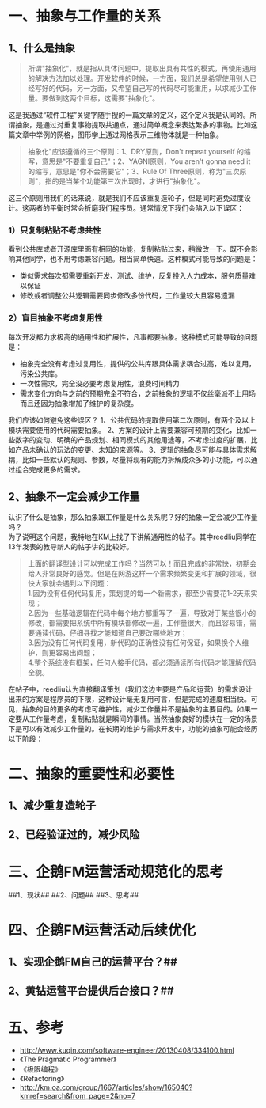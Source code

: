 # 一、抽象与工作量的关系 #
## 1、什么是抽象 ##
> 所谓"抽象化"，就是指从具体问题中，提取出具有共性的模式，再使用通用的解决方法加以处理。开发软件的时候，一方面，我们总是希望使用别人已经写好的代码，另一方面，又希望自己写的代码尽可能重用，以求减少工作量。要做到这两个目标，这需要"抽象化"。

这是我通过“软件工程”关键字随手搜的一篇文章的定义，这个定义我是认同的。所谓抽象，是通过对重复事物提取共通点，通过简单概念来表达繁多的事物。比如这篇文章中举例的网格，图形学上通过网格表示三维物体就是一种抽象。

> 抽象化"应该遵循的三个原则：1、DRY原则，Don't repeat yourself 的缩写，意思是"不要重复自己"；2、YAGNI原则，You aren't gonna need it 的缩写，意思是"你不会需要它"；3、Rule Of Three原则，称为"三次原则"，指的是当某个功能第三次出现时，才进行"抽象化"。

这三个原则用我们的话来说，就是我们不应该重复造轮子，但是同时避免过度设计。这两者的平衡时常会折磨我们程序员。通常情况下我们会陷入以下误区：

### 1）只复制粘贴不考虑共性 ###

看到公共库或者开源库里面有相同的功能，复制粘贴过来，稍微改一下。既不会影响其他同学，也不用考虑兼容问题。相当简单快速。这种模式可能导致的问题是：
	
- 类似需求每次都需要重新开发、测试、维护，反复投入人力成本，服务质量难以保证
- 修改或者调整公共逻辑需要同步修改多份代码，工作量较大且容易遗漏

### 2）盲目抽象不考虑复用性 ###

每次开发都力求极高的通用性和扩展性，凡事都要抽象。这种模式可能导致的问题是：
	
- 抽象完全没有考虑过复用性，提供的公共库跟具体需求耦合过高，难以复用，污染公共库。
- 一次性需求，完全没必要考虑复用性，浪费时间精力
- 需求变化方向与之前的预期完全不符合，之前抽象的逻辑不仅丝毫派不上用场而且还因为抽象增加了维护的复杂度。

我们应该如何避免这些误区？
1、公共代码的提取使用第二次原则，有两个及以上模块需要使用的代码需要抽象。
2、方案的设计上需要兼容可预期的变化，比如一些数字的变动、明确的产品规划、相同模式的其他用途等，不考虑过度的扩展，比如产品未确认的玩法的变更、未知的来源等。
3、逻辑的抽象尽可能与具体需求解耦，比如一些默认的规则、参数，尽量将现有的能力拆解成众多的小功能，可以通过组合完成更多的需求。

## 2、抽象不一定会减少工作量 ##

认识了什么是抽象，那么抽象跟工作量是什么关系呢？好的抽象一定会减少工作量吗？<br>
为了说明这个问题，我特地在KM上找了下讲解通用性的帖子。其中reedliu同学在13年发表的教导新人的帖子讲的比较好。

> 上面的翻译型设计可以完成工作吗？当然可以！而且完成的非常快，初期会给人非常良好的感觉。但是在网游这样一个需求频繁变更和扩展的领域，很快大家就会遇到以下问题：<br>
> 1.因为没有任何代码复用，策划提的每一个新需求，都至少需要花1-2天来实现；<br>
> 2.因为一些基础逻辑在代码中每个地方都重写了一遍，导致对于某些很小的修改，都需要把系统中所有模块都修改一遍，工作量很大，而且容易错，需要通读代码，仔细寻找才能知道自己要改哪些地方；<br>
> 3.因为没有任何代码复用，新代码的正确性没有任何保证，如果换个人维护，则更容易出问题；<br>
> 4.整个系统没有框架，任何人接手代码，都必须通读所有代码才能理解代码全貌。<br>

在帖子中，reedliu认为直接翻译策划（我们这边主要是产品和运营）的需求设计出来的方案是程序员的下限，这种设计毫无复用可言，但是完成的速度相当快。可见，抽象的目的更多的考虑可维护性，减少工作量并不是抽象的主要目的。如果一定要从工作量考虑，复制粘贴就是瞬间的事情。当然抽象良好的模块在一定的场景下是可以有效减少工作量的。在长期的维护与需求开发中，功能的抽象可能会经历以下阶段：


# 二、抽象的重要性和必要性 #
## 1、减少重复造轮子 ##
## 2、已经验证过的，减少风险 ##
# 三、企鹅FM运营活动规范化的思考 #
##1、现状##
##2、问题##
##3、思考##
# 四、企鹅FM运营活动后续优化 #
## 1、实现企鹅FM自己的运营平台？##
## 2、黄钻运营平台提供后台接口？##
# 五、参考 #
- http://www.kuqin.com/software-engineer/20130408/334100.html
- 《The Pragmatic Programmer》
- 《极限编程》
- 《Refactoring》
- http://km.oa.com/group/1667/articles/show/165040?kmref=search&from_page=2&no=7
